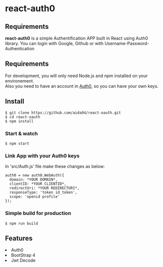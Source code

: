 # react-auth0

## Requirements

<b>react-auth0</b> is a simple Authentification APP built in React using Auth0 library. You can login with Google, Github or with Username-Password-Authentication

## Requirements

For development, you will only need Node.js and npm  installed on your environement.<br/>
Also you need to have an account in [Auth0](https://auth0.com/), so you can have your own keys.

## Install

    $ git clone https://github.com/aida94/react-oauth.git
    $ cd react-oauth
    $ npm install

### Start & watch

    $ npm start
    
### Link App with your Auth0 keys

In 'src/Auth.js' file make these changes as below:

    auth0 = new auth0.WebAuth({
      domain: *YOUR DOMAIN*,
      clientID: *YOUR CLIENTID*,
      redirectUri: *YOUR REDIRECTURI*,
      responseType: 'token id_token',
      scope: 'openid profile'
    });

### Simple build for production

    $ npm run build
    
## Features   

  <li>Auth0</li>
  <li>BootStrap 4</li>
  <li>Jwt Decode</li>
